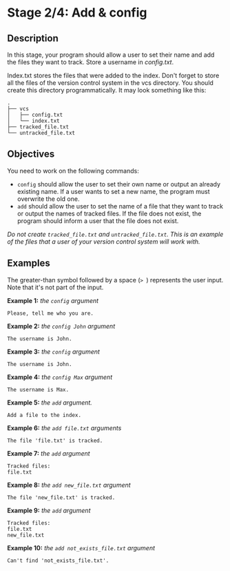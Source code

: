 # Stage 2/4: Add & config
## Description
In this stage, your program should allow a user to set their name and add the files they want to track. Store a username in <i>config.txt</i>.

Index.txt stores the files that were added to the index. Don't forget to store all the files of the version control system in the vcs directory. You should create this directory programmatically. It may look something like this:
```
.
├── vcs
│   ├── config.txt
│   └── index.txt
├── tracked_file.txt
└── untracked_file.txt
```

## Objectives
You need to work on the following commands:

- `config` should allow the user to set their own name or output an already existing name. If a user wants to set a new name, the program must overwrite the old one.
- `add` should allow the user to set the name of a file that they want to track or output the names of tracked files. If the file does not exist, the program should inform a user that the file does not exist.

<i>Do not create `tracked_file.txt` and `untracked_file.txt`. This is an example of the files that a user of your version control system will work with.</i>

## Examples
The greater-than symbol followed by a space (`> `) represents the user input. Note that it's not part of the input.

<b>Example 1:</b> <i>the `config` argument</i>
```
Please, tell me who you are.
```
<b>Example 2:</b> <i>the `config John` argument</i>
```
The username is John.
```
<b>Example 3:</b> <i>the `config` argument</i>
```
The username is John.
```
<b>Example 4:</b> <i>the `config Max` argument</i>
```
The username is Max.
```
<b>Example 5:</b> <i>the `add` argument.</i>
```
Add a file to the index.
```
<b>Example 6:</b> <i>the `add file.txt` arguments</i>
```
The file 'file.txt' is tracked.
```
<b>Example 7:</b> <i>the `add` argument</i>
```
Tracked files:
file.txt
```

<b>Example 8:</b> <i>the `add new_file.txt` argument</i>
```
The file 'new_file.txt' is tracked.
```

<b>Example 9:</b> <i>the `add` argument</i>
```
Tracked files:
file.txt
new_file.txt
```

<b>Example 10:</b> <i>the `add not_exists_file.txt` argument</i>
```
Can't find 'not_exists_file.txt'.
```
